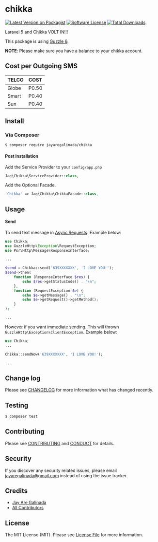 # chikka

[![Latest Version on Packagist][ico-version]][link-packagist]
[![Software License][ico-license]](LICENSE.md)
[![Total Downloads][ico-downloads]][link-packagist]

Laravel 5 and Chikka VOLT IN!!!

This package is using [Guzzle 6](http://docs.guzzlephp.org/en/latest/index.html).

__NOTE__: Please make sure you have a balance to your chikka account.

## Cost per Outgoing SMS
|TELCO|COST|
|---|---|
|Globe|P0.50|
|Smart|P0.40|
|Sun|P0.40|

## Install

### Via Composer

``` bash
$ composer require jayaregalinada/chikka
```

#### Post Installation

Add the Service Provider to your `config/app.php`

``` php
Jag\Chikka\ServiceProvider::class,
```

Add the Optional Facade.

``` php
'Chikka' => Jag\Chikka\ChikkaFacade::class,
```

## Usage

#### Send
To send text message in [Async Requests](http://docs.guzzlephp.org/en/latest/quickstart.html#async-requests). Example below:

``` php
use Chikka;
use GuzzleHttp\Exception\RequestException;
use Psr\Http\Message\ResponseInterface;

...

$send = Chikka::send('639XXXXXXX', 'I LOVE YOU!');
$send->then(
    function (ResponseInterface $res) {
        echo $res->getStatusCode() . "\n";
    },
    function (RequestException $e) {
        echo $e->getMessage() . "\n";
        echo $e->getRequest()->getMethod();
    }
);

...
```

However if you want immediate sending. This will thrown `GuzzleHttp\Exception\ClientException`. Example below:

``` php
use Chikka;
...

Chikka::sendNow('639XXXXXXX', 'I LOVE YOU!');

...

```

## Change log

Please see [CHANGELOG](CHANGELOG.md) for more information what has changed recently.


## Testing

``` bash
$ composer test
```


## Contributing

Please see [CONTRIBUTING](CONTRIBUTING.md) and [CONDUCT](CONDUCT.md) for details.


## Security

If you discover any security related issues, please email jayaregalinada@gmail.com instead of using the issue tracker.


## Credits

- [Jay Are Galinada][link-author]
- [All Contributors][link-contributors]

## License

The MIT License (MIT). Please see [License File](LICENSE.md) for more information.

[ico-version]: https://img.shields.io/packagist/v/jag/chikka.svg?style=flat-square
[ico-license]: https://img.shields.io/badge/license-MIT-brightgreen.svg?style=flat-square
[ico-travis]: https://img.shields.io/travis/jag/chikka/master.svg?style=flat-square
[ico-scrutinizer]: https://img.shields.io/scrutinizer/coverage/g/jag/chikka.svg?style=flat-square
[ico-code-quality]: https://img.shields.io/scrutinizer/g/jag/chikka.svg?style=flat-square
[ico-downloads]: https://img.shields.io/packagist/dt/jag/chikka.svg?style=flat-square

[link-packagist]: https://packagist.org/packages/jag/chikka
[link-travis]: https://travis-ci.org/jag/chikka
[link-scrutinizer]: https://scrutinizer-ci.com/g/jag/chikka/code-structure
[link-code-quality]: https://scrutinizer-ci.com/g/jag/chikka
[link-author]: https://github.com/jayaregalinada
[link-contributors]: ../../contributors
